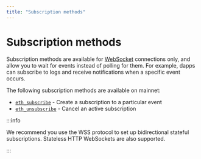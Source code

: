 ```yaml
---
title: "Subscription methods"
---
```


# Subscription methods

Subscription methods are available for [WebSocket](../../../../learn/websockets.md) connections only, and allow you to wait for events instead of polling for them. For example, dapps can subscribe to logs and receive notifications when a specific event occurs.

The following subscription methods are available on mainnet:

- [`eth_subscribe`](./eth_subscribe.mdx) - Create a subscription to a particular event
- [`eth_unsubscribe`](./eth_unsubscribe.mdx) - Cancel an active subscription

:::info

We recommend you use the WSS protocol to set up bidirectional stateful subscriptions. Stateless HTTP WebSockets are also supported.

:::
